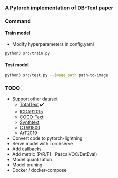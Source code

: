 ### A Pytorch implementation of DB-Text paper

### Command

#### Train model

- Modify hyperparameters in config.yaml

```bash
python3 src/train.py
```

#### Test model

```bash
python3 src/test.py --image_path path-to-image
```

### TODO

- Support other dataset
	- [TotalText](https://github.com/cs-chan/Total-Text-Dataset) :heavy_check_mark:
	- [ICDAR2015](https://rrc.cvc.uab.es/?ch=4)
	- [COCO-Text](https://rrc.cvc.uab.es/?ch=5)
	- [Synthtext](https://www.robots.ox.ac.uk/~vgg/data/scenetext/)
	- [CTW1500](https://github.com/Yuliang-Liu/Curve-Text-Detector)
	- [ArT2019](https://rrc.cvc.uab.es/?ch=14)
- Convert code to pytorch-lightning
- Serve model with Torchserve
- Add callbacks
- Add metric (P/R/F1 | PascalVOC/DetEval)
- Model quantization
- Model pruning
- Docker / docker-compose
